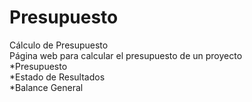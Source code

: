 # Presupuesto
Cálculo de Presupuesto  
Página web para calcular el presupuesto de un proyecto  
  *Presupuesto  
  *Estado de Resultados  
  *Balance General
